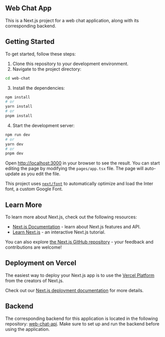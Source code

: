 ## Web Chat App

This is a Next.js project for a web chat application, along with its corresponding backend.

## Getting Started

To get started, follow these steps:

1. Clone this repository to your development environment.
2. Navigate to the project directory:

```bash
cd web-chat
```

3. Install the dependencies:

```bash
npm install
# or
yarn install
# or
pnpm install
```

4. Start the development server:

```bash
npm run dev
# or
yarn dev
# or
pnpm dev
```

Open [http://localhost:3000](http://localhost:3000) in your browser to see the result. You can start editing the page by modifying the `pages/app.tsx` file. The page will auto-update as you edit the file.

This project uses [`next/font`](https://nextjs.org/docs/basic-features/font-optimization) to automatically optimize and load the Inter font, a custom Google Font.

## Learn More

To learn more about Next.js, check out the following resources:

- [Next.js Documentation](https://nextjs.org/docs) - learn about Next.js features and API.
- [Learn Next.js](https://nextjs.org/learn) - an interactive Next.js tutorial.

You can also explore [the Next.js GitHub repository](https://github.com/vercel/next.js/) - your feedback and contributions are welcome!

## Deployment on Vercel

The easiest way to deploy your Next.js app is to use the [Vercel Platform](https://vercel.com/new?utm_medium=default-template&filter=next.js&utm_source=create-next-app&utm_campaign=create-next-app-readme) from the creators of Next.js.

Check out our [Next.js deployment documentation](https://nextjs.org/docs/deployment) for more details.

## Backend

The corresponding backend for this application is located in the following repository: [web-chat-api](https://github.com/Edgar-Barroso/web-chat-api). Make sure to set up and run the backend before using the application.

```